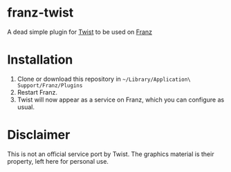 # franz-twist

A dead simple plugin for [Twist](www.twistapp.com) to be used on [Franz](www.meetfranz.com)

# Installation

1. Clone or download this repository in `~/Library/Application\ Support/Franz/Plugins`
2. Restart Franz.
3. Twist will now appear as a service on Franz, which you can configure as usual.

# Disclaimer

This is not an official service port by Twist. The graphics material is their property, left here for personal use.
